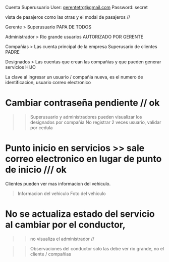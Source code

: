 Cuenta Superusuario
User: gerentetrg@gmail.com
Password: secret

vista de pasajeros como las otras  y el modal de pasajeros //

Gerente > Superusuario PAPA DE TODOS

Administrador > Rio grande usuarios AUTORIZADO POR GERENTE

Compañias > Las cuenta principal de la empresa Superusario de clientes PADRE

Designados > Las cuentas que crean las compañias y que pueden generar servicios HIJO

La clave al ingresar un usuario / compañia nueva, es el numero de identificacion, usuario correo electronico

# Cambiar contraseña pendiente  //  ok 
>> Superusuario y administradores pueden visualizar los designados por compañia 
>> No registrar 2 veces usuario, validar por cedula 

# Punto inicio en servicios >> sale correo electronico en lugar de punto de inicio /// ok 

Clientes pueden ver mas informacion del vehiculo.
> Informacion del vehiculo 
> Foto del vehiculo

# No se actualiza estado del servicio al cambiar por el conductor,
>>  no visualiza el administrador // 


>> Observaciones del conductor solo las debe ver rio grande, no el cliente / compañias